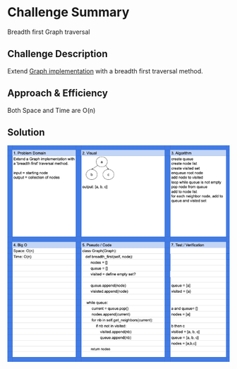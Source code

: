 # Challenge Summary

Breadth first Graph traversal

## Challenge Description

Extend [Graph implementation](../../data_structures/graph/README.md) with a breadth first traversal method.

## Approach & Efficiency

Both Space and Time are O(n)

## Solution

![breadth first graph](../../assets/breadth_first_graph.png)
